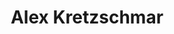 ---
avatar: /images/people/alex.jpg
avatar_small: /images/people/alex_small.jpg
bio: Red Hatter. Drone Racer. Photographer. Dog lover.
homepage: https://www.linuxserver.io/
instagram: null
linkedin: null
title: Alex Kretzschmar
twitter: https://twitter.com/ironicbadger
type: host
username: alex
youtube: null
---